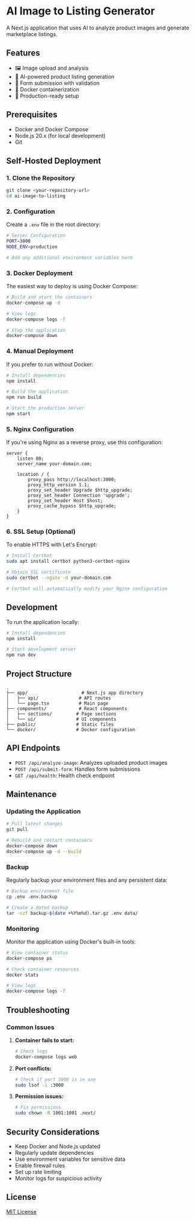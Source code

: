 # AI Image to Listing Generator

A Next.js application that uses AI to analyze product images and generate marketplace listings.

## Features

- 🖼️ Image upload and analysis
- 🤖 AI-powered product listing generation
- 📝 Form submission with validation
- 🐳 Docker containerization
- 🚀 Production-ready setup

## Prerequisites

- Docker and Docker Compose
- Node.js 20.x (for local development)
- Git

## Self-Hosted Deployment

### 1. Clone the Repository

```bash
git clone <your-repository-url>
cd ai-image-to-listing
```

### 2. Configuration

Create a `.env` file in the root directory:

```bash
# Server Configuration
PORT=3000
NODE_ENV=production

# Add any additional environment variables here
```

### 3. Docker Deployment

The easiest way to deploy is using Docker Compose:

```bash
# Build and start the containers
docker-compose up -d

# View logs
docker-compose logs -f

# Stop the application
docker-compose down
```

### 4. Manual Deployment

If you prefer to run without Docker:

```bash
# Install dependencies
npm install

# Build the application
npm run build

# Start the production server
npm start
```

### 5. Nginx Configuration

If you're using Nginx as a reverse proxy, use this configuration:

```nginx
server {
    listen 80;
    server_name your-domain.com;

    location / {
        proxy_pass http://localhost:3000;
        proxy_http_version 1.1;
        proxy_set_header Upgrade $http_upgrade;
        proxy_set_header Connection 'upgrade';
        proxy_set_header Host $host;
        proxy_cache_bypass $http_upgrade;
    }
}
```

### 6. SSL Setup (Optional)

To enable HTTPS with Let's Encrypt:

```bash
# Install Certbot
sudo apt install certbot python3-certbot-nginx

# Obtain SSL certificate
sudo certbot --nginx -d your-domain.com

# Certbot will automatically modify your Nginx configuration
```

## Development

To run the application locally:

```bash
# Install dependencies
npm install

# Start development server
npm run dev
```

## Project Structure

```
.
├── app/                    # Next.js app directory
│   ├── api/               # API routes
│   └── page.tsx           # Main page
├── components/            # React components
│   ├── sections/         # Page sections
│   └── ui/               # UI components
├── public/               # Static files
└── docker/               # Docker configuration
```

## API Endpoints

- `POST /api/analyze-image`: Analyzes uploaded product images
- `POST /api/submit-form`: Handles form submissions
- `GET /api/health`: Health check endpoint

## Maintenance

### Updating the Application

```bash
# Pull latest changes
git pull

# Rebuild and restart containers
docker-compose down
docker-compose up -d --build
```

### Backup

Regularly backup your environment files and any persistent data:

```bash
# Backup environment file
cp .env .env.backup

# Create a dated backup
tar -czf backup-$(date +%Y%m%d).tar.gz .env data/
```

### Monitoring

Monitor the application using Docker's built-in tools:

```bash
# View container status
docker-compose ps

# Check container resources
docker stats

# View logs
docker-compose logs -f
```

## Troubleshooting

### Common Issues

1. **Container fails to start:**
   ```bash
   # Check logs
   docker-compose logs web
   ```

2. **Port conflicts:**
   ```bash
   # Check if port 3000 is in use
   sudo lsof -i :3000
   ```

3. **Permission issues:**
   ```bash
   # Fix permissions
   sudo chown -R 1001:1001 .next/
   ```

## Security Considerations

- Keep Docker and Node.js updated
- Regularly update dependencies
- Use environment variables for sensitive data
- Enable firewall rules
- Set up rate limiting
- Monitor logs for suspicious activity

## License

[MIT License](LICENSE)